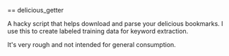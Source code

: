 == delicious_getter

A hacky script that helps download and parse your delicious bookmarks. I use this to create labeled training data for keyword extraction.

It's very rough and not intended for general consumption.
